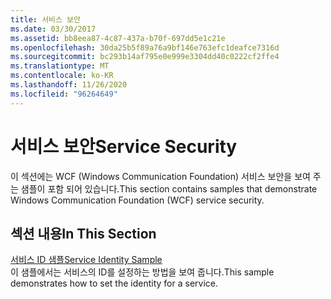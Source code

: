 ```yaml
---
title: 서비스 보안
ms.date: 03/30/2017
ms.assetid: bb8eea87-4c87-437a-b70f-697dd5e1c21e
ms.openlocfilehash: 30da25b5f89a76a9bf146e763efc1deafce7316d
ms.sourcegitcommit: bc293b14af795e0e999e3304dd40c0222cf2ffe4
ms.translationtype: MT
ms.contentlocale: ko-KR
ms.lasthandoff: 11/26/2020
ms.locfileid: "96264649"
---
```

# <a name="service-security"></a><span data-ttu-id="e377d-102">서비스 보안</span><span class="sxs-lookup"><span data-stu-id="e377d-102">Service Security</span></span>

<span data-ttu-id="e377d-103">이 섹션에는 WCF (Windows Communication Foundation) 서비스 보안을 보여 주는 샘플이 포함 되어 있습니다.</span><span class="sxs-lookup"><span data-stu-id="e377d-103">This section contains samples that demonstrate Windows Communication Foundation (WCF) service security.</span></span>  
  
## <a name="in-this-section"></a><span data-ttu-id="e377d-104">섹션 내용</span><span class="sxs-lookup"><span data-stu-id="e377d-104">In This Section</span></span>  

 [<span data-ttu-id="e377d-105">서비스 ID 샘플</span><span class="sxs-lookup"><span data-stu-id="e377d-105">Service Identity Sample</span></span>](service-identity-sample.md)  
 <span data-ttu-id="e377d-106">이 샘플에서는 서비스의 ID를 설정하는 방법을 보여 줍니다.</span><span class="sxs-lookup"><span data-stu-id="e377d-106">This sample demonstrates how to set the identity for a service.</span></span>
